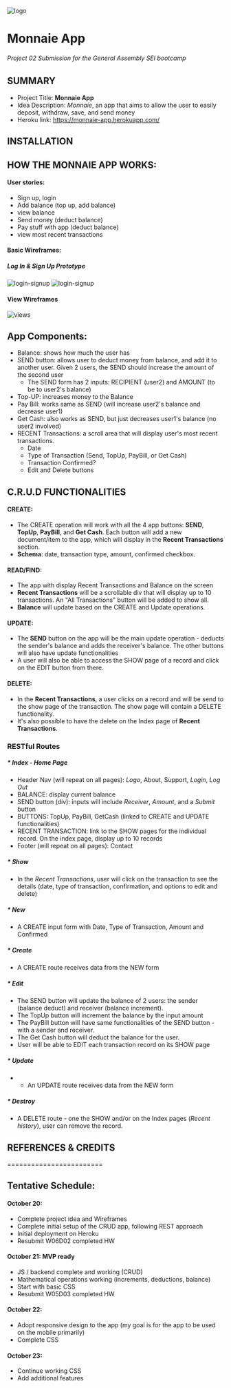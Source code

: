 ![logo](https://i.imgur.com/VPyR8v3.png)
# Monnaie App
###### Project 02 Submission for the General Assembly SEI bootcamp

## SUMMARY
* Project Title: **Monnaie App**
* Idea Description: _Monnaie_, an app that aims to allow the user to easily deposit, withdraw, save, and send money
* Heroku link: https://monnaie-app.herokuapp.com/

## INSTALLATION


## HOW THE MONNAIE APP WORKS:

#### User stories:
* Sign up, login
* Add balance (top up, add balance)
* view balance
* Send money (deduct balance)
* Pay stuff with app (deduct balance)
* view most recent transactions

#### Basic Wireframes:
##### Log In & Sign Up Prototype
![login-signup](https://i.imgur.com/GCamltO.png)
![login-signup](https://i.imgur.com/AxWdan9.png)

#### View Wireframes
![views](https://i.imgur.com/mIcBTyN.png)

## App Components:
* Balance: shows how much the user has
* SEND button: allows user to deduct money from balance, and add it to another user. Given 2 users, the SEND should increase the amount of the second user
  * The SEND form has 2 inputs: RECIPIENT (user2) and AMOUNT (to be to user2's balance)
* Top-UP: increases money to the Balance
* Pay Bill: works same as SEND (will increase user2's balance and decrease user1)
* Get Cash: also works as SEND, but just decreases user1's balance (no user2 involved)
* RECENT Transactions: a scroll area that will display user's most recent transactions.
  * Date
  * Type of Transaction (Send, TopUp, PayBill, or Get Cash)
  * Transaction Confirmed?
  * Edit and Delete buttons

## C.R.U.D FUNCTIONALITIES

#### CREATE:
  * The CREATE operation will work with all the 4 app buttons: **SEND**, **TopUp**, **PayBill**, and **Get Cash**. Each button will add a new document/item to the app, which will display in the **Recent Transactions** section.
  * **Schema**: date, transaction type, amount, confirmed checkbox.

#### READ/FIND:
  * The app with display Recent Transactions and Balance on the screen
  * **Recent Transactions** will be a scrollable div that will  display up to 10 transactions. An "All Transactions" button will be added to show all.
  * **Balance** will update based on the CREATE and Update operations.

#### UPDATE:
* The **SEND** button on the app will be the main update operation - deducts the sender's balance and adds the receiver's balance. The other buttons will also have update functionalities
* A user will also be able to access the SHOW page of a record and click on the EDIT button from there.

#### DELETE:
* In the **Recent Transactions**, a user clicks on a record and will be send to the show page of the transaction. The show page will contain a DELETE functionality.
* It's also possible to have the delete on the Index page of **Recent Transactions**.

### RESTful Routes

##### * Index - Home Page
* Header Nav (will repeat on all pages): _Logo_, About, Support, _Login_, _Log Out_
* BALANCE: display current balance
* SEND button (div): inputs will include _Receiver_, _Amount_, and a _Submit_ button
* BUTTONS: TopUp, PayBill, GetCash (linked to CREATE and UPDATE functionalities)
* RECENT TRANSACTION: link to the SHOW pages for the individual record. On the index page, display up to 10 records
* Footer (will repeat on all pages): Contact

##### * Show
  * In the _Recent Transactions_, user will click on the transaction to see the details (date, type of transaction, confirmation, and options to edit and delete)

##### * New
  * A CREATE input form with Date, Type of Transaction, Amount and Confirmed

##### * Create
  * A CREATE route receives data from the NEW form

##### * Edit
  * The SEND button will update the balance of 2 users: the sender (balance deduct) and receiver (balance increment).
  * The TopUp button will increment the balance by the input amount
  * The PayBill button will have same functionalities of the SEND button - with a sender and receiver.
  * The Get Cash button will deduct the balance for the user.
  * User will be able to EDIT each transaction record on its SHOW page

##### * Update
  * * An UPDATE route receives data from the NEW form

##### * Destroy
  * A DELETE route - one the SHOW and/or on the Index pages (_Recent history_), user can remove the record.


## REFERENCES & CREDITS



========================
## Tentative Schedule:

#### October 20:
* Complete project idea and Wireframes
* Complete initial setup of the CRUD app, following REST approach
* Initial deployment on Heroku
* Resubmit W06D02 completed HW

#### October 21:  MVP ready
* JS / backend complete and working (CRUD)
* Mathematical operations working (increments, deductions, balance)
* Start with basic CSS
* Resubmit W05D03 completed HW

#### October 22:
* Adopt responsive design to the app (my goal is for the app to be used on the mobile primarily)
* Complete CSS

#### October 23:
* Continue working CSS
* Add additional features
